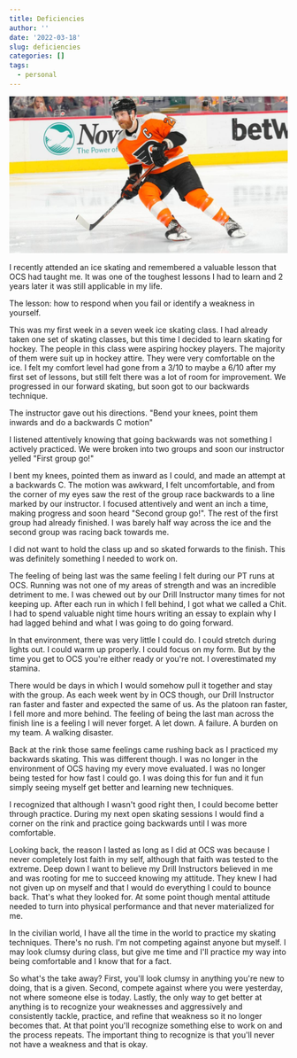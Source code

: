 ```yaml
---
title: Deficiencies
author: ''
date: '2022-03-18'
slug: deficiencies
categories: []
tags:
  - personal
---
```


![](images/cut.jpg)

I recently attended an ice skating and remembered a valuable lesson that OCS had taught me. It was one of the toughest lessons I had to learn and 2 years later it was still applicable in my life. 

The lesson: how to respond when you fail or identify a weakness in yourself. 

This was my first week in a seven week ice skating class. I had already taken one set of skating classes, but this time I decided to learn skating for hockey. The people in this class were aspiring hockey players. The majority of them were suit up in hockey attire. They were very comfortable on the ice. I felt my comfort level had gone from a 3/10 to maybe a 6/10 after my first set of lessons, but still felt there was a lot of room for improvement. We progressed in our forward skating, but soon got to our backwards technique. 

The instructor gave out his directions. "Bend your knees, point them inwards and do a backwards C motion"

I listened attentively knowing that going backwards was not something I actively practiced. We were broken into two groups and soon our instructor yelled "First group go!"

I bent my knees, pointed them as inward as I could, and made an attempt at a backwards C. The motion was awkward, I felt uncomfortable, and from the corner of my eyes saw the rest of the group race backwards to a line marked by our instructor. I focused attentively and went an inch a time, making progress and soon heard "Second group go!". The rest of the first group had already finished. I was barely half way across the ice and the second group was racing back towards me. 

I did not want to hold the class up and so skated forwards to the finish. This was definitely something I needed to work on. 

The feeling of being last was the same feeling I felt during our PT runs at OCS. Running was not one of my areas of strength and was an incredible detriment to me. I was chewed out by our Drill Instructor many times for not keeping up. After each run in which I fell behind, I got what we called a Chit. I had to spend valuable night time hours writing an essay to explain why I had lagged behind and what I was going to do going forward. 

In that environment, there was very little I could do. I could stretch during lights out. I could warm up properly. I could focus on my form. But by the time you get to OCS you're either ready or you're not. I overestimated my stamina. 

There would be days in which I would somehow pull it together and stay with the group. As each week went by in OCS though, our Drill Instructor ran faster and faster and expected the same of us. As the platoon ran faster, I fell more and more behind. The feeling of being the last man across the finish line is a feeling I will never forget. A let down. A failure. A burden on my team. A walking disaster. 

Back at the rink those same feelings came rushing back as I practiced my backwards skating. This was different though. I was no longer in the environment of OCS having my every move evaluated. I was no longer being tested for how fast I could go. I was doing this for fun and it fun simply seeing myself get better and learning new techniques. 

I recognized that although I wasn't good right then, I could become better through practice. During my next open skating sessions I would find a corner on the rink and practice going backwards until I was more comfortable. 

Looking back, the reason I lasted as long as I did at OCS was because I never completely lost faith in my self, although that faith was tested to the extreme. Deep down I want to believe my  Drill Instructors believed in me and was rooting for me to succeed knowing my attitude. They knew I had not given up on myself and that I would do everything I could to bounce back. That's what they looked for. At some point though mental attitude needed to turn into physical performance and that never materialized for me. 

In the civilian world, I have all the time in the world to practice my skating techniques. There's no rush. I'm not competing against anyone but myself. I may look clumsy during class, but give me time and I'll practice my way into being comfortable and I know that for a fact. 

So what's the take away? First, you'll look clumsy in anything you're new to doing, that is a given. Second, compete against where you were yesterday, not where someone else is today. Lastly, the only way to get better at anything is to recognize your weaknesses and aggressively and consistently tackle, practice, and refine that weakness so it no longer becomes that. At that point you'll recognize something else to work on and the process repeats. The important thing to recognize is that you'll never not have a weakness and that is okay. 